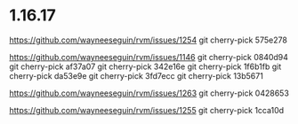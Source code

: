 # 1.16.17

https://github.com/wayneeseguin/rvm/issues/1254
git cherry-pick 575e278

https://github.com/wayneeseguin/rvm/issues/1146
git cherry-pick 0840d94
git cherry-pick af37a07
git cherry-pick 342e16e
git cherry-pick 1f6b1fb
git cherry-pick da53e9e
git cherry-pick 3fd7ecc
git cherry-pick 13b5671

https://github.com/wayneeseguin/rvm/issues/1263
git cherry-pick 0428653

https://github.com/wayneeseguin/rvm/issues/1255
git cherry-pick 1cca10d
